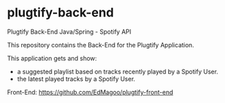 # plugtify-back-end
Plugtify Back-End Java/Spring - Spotify API

This repository contains the Back-End for the Plugtify Application.

This application gets and show:

* a suggested playlist based on tracks recently played by a Spotify User.
* the latest played tracks by a Spotify User.

Front-End: https://github.com/EdMagoo/plugtify-front-end
